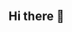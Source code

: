 ## Hi there 👋

<!--
**MIlleSouzza/MIlleSouzza** is a ✨ _special_ ✨ repository because its `README.md` (this file) appears on your GitHub profile.

Boas vindas ao meu perfil 💙💙
Meu nome é Emille Sousa 

Estou estudando na Alura
Estou me desenvolvendo na linguagem JavaScript
Utilizo esse espaço para minha organização e compartilhamento dos meu projetos desenvolvidos
Você pode entrar em contato comigo 📫
0000114671489SP@al.educacao.sp.gov.br

emillesilvasousa180209@gmail.com
